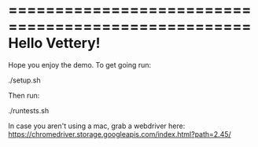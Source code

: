 ====================================================
Hello Vettery!
====================================================

Hope you enjoy the demo.  To get going run:

./setup.sh



Then run:

./runtests.sh


In case you aren't using a mac, grab a webdriver here:
https://chromedriver.storage.googleapis.com/index.html?path=2.45/

